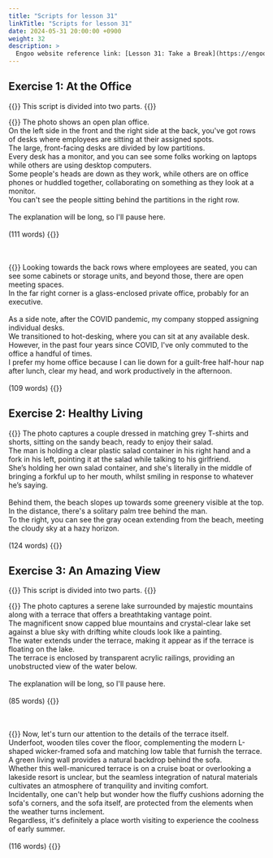 ```yaml
---
title: "Scripts for lesson 31"
linkTitle: "Scripts for lesson 31"
date: 2024-05-31 20:00:00 +0900
weight: 32
description: >
  Engoo website reference link: [Lesson 31: Take a Break](https://engoo.com/app/lessons/describing-pictures-intermediate-describing-pictures-take-a-break/cTT51k6iEeejxzMaSB24oA?category_id=P_HriMOnEeifo0O-yMP42w&course_id=ZZasjsOnEeiHZVOMC0VfdA)
---
```


## Exercise 1: At the Office

{{<alert>}}
This script is divided into two parts.
{{</alert>}}

{{<card header="**1st script**">}}
The photo shows an open plan office. <br/>
On the left side in the front and the right side at the back, you've got rows of desks where employees are sitting at their assigned spots. <br/>
The large, front-facing desks are divided by low partitions.<br/>
Every desk has a monitor, and you can see some folks working on laptops while others are using desktop computers. <br/>
Some people's heads are down as they work, while others are on office phones or huddled together, collaborating on something as they look at a monitor. <br/>
You can't see the people sitting behind the partitions in the right row. <br/>
<br/>
The explanation will be long, so I'll pause here.<br/>
<br/>
(111 words)
{{</card>}}

　

{{<card header="**2nd script**">}}
Looking towards the back rows where employees are seated, you can see some cabinets or storage units, and beyond those, there are open meeting spaces. <br/>
In the far right corner is a glass-enclosed private office, probably for an executive.<br/>
<br/>
As a side note, after the COVID pandemic, my company stopped assigning individual desks. <br/>
We transitioned to hot-desking, where you can sit at any available desk. <br/>
However, in the past four years since COVID, I've only commuted to the office a handful of times. <br/>
I prefer my home office because I can lie down for a guilt-free half-hour nap after lunch, clear my head, and work productively in the afternoon.<br/>
<br/>
(109 words)
{{</card>}}


## Exercise 2: Healthy Living

{{<card header="**Script**">}}
The photo captures a couple dressed in matching grey T-shirts and shorts, sitting on the sandy beach, ready to enjoy their salad. <br/>
The man is holding a clear plastic salad container in his right hand and a fork in his left, pointing it at the salad while talking to his girlfriend. <br/>
She’s holding her own salad container, and she's literally in the middle of bringing a forkful up to her mouth, whilst smiling in response to whatever he’s saying. <br/>
<br/>
Behind them, the beach slopes up towards some greenery visible at the top.<br/>
In the distance, there's a solitary palm tree behind the man.<br/>
To the right, you can see the gray ocean extending from the beach, meeting the cloudy sky at a hazy horizon.<br/>
<br/>
(124 words)
{{</card>}}

## Exercise 3: An Amazing View

{{<alert>}}
This script is divided into two parts.
{{</alert>}}

{{<card header="**1st script**">}}
The photo captures a serene lake surrounded by majestic mountains along with a terrace that offers a breathtaking vantage point.<br/>
The magnificent snow capped blue mountains and crystal-clear lake set against a blue sky with drifting white clouds look like a painting.<br/>
The water extends under the terrace, making it appear as if the terrace is floating on the lake. <br/>
The terrace is enclosed by transparent acrylic railings, providing an unobstructed view of the water below. <br/>
<br/>
The explanation will be long, so I'll pause here.<br/>
<br/>
(85 words)
{{</card>}}

　

{{<card header="**2nd script**">}}
Now, let's turn our attention to the details of the terrace itself. <br/>
Underfoot, wooden tiles cover the floor, complementing the modern L-shaped wicker-framed sofa and matching low table that furnish the terrace. <br/>
A green living wall provides a natural backdrop behind the sofa.<br/>
Whether this well-manicured terrace is on a cruise boat or overlooking a lakeside resort is unclear, but the seamless integration of natural materials cultivates an atmosphere of tranquility and inviting comfort. <br/>
Incidentally, one can't help but wonder how the fluffy cushions adorning the sofa's corners, and the sofa itself, are protected from the elements when the weather turns inclement.<br/>
Regardless, it's definitely a place worth visiting to experience the coolness of early summer.<br/>
<br/>
(116 words)
{{</card>}}

